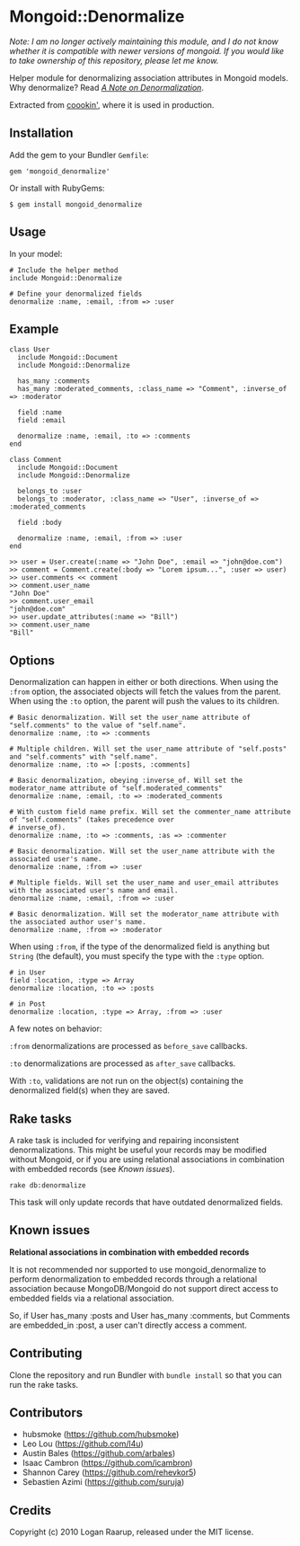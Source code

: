 Mongoid::Denormalize
====================

*Note: I am no longer actively maintaining this module, and I do not know whether it is compatible with newer versions of mongoid. If you would like to take ownership of this repository, please let me know.*


Helper module for denormalizing association attributes in Mongoid models. Why denormalize? Read *[A Note on Denormalization](http://www.mongodb.org/display/DOCS/MongoDB+Data+Modeling+and+Rails#MongoDBDataModelingandRails-ANoteonDenormalization)*.

Extracted from [coookin'](http://coookin.com), where it is used in production.


Installation
------------

Add the gem to your Bundler `Gemfile`:

    gem 'mongoid_denormalize'

Or install with RubyGems:

    $ gem install mongoid_denormalize


Usage
-----

In your model:

    # Include the helper method
    include Mongoid::Denormalize
    
    # Define your denormalized fields
    denormalize :name, :email, :from => :user


Example
-------

    class User
      include Mongoid::Document
      include Mongoid::Denormalize

      has_many :comments
      has_many :moderated_comments, :class_name => "Comment", :inverse_of => :moderator

      field :name
      field :email
      
      denormalize :name, :email, :to => :comments
    end
    
    class Comment
      include Mongoid::Document
      include Mongoid::Denormalize

      belongs_to :user
      belongs_to :moderator, :class_name => "User", :inverse_of => :moderated_comments

      field :body
      
      denormalize :name, :email, :from => :user
    end
    
    >> user = User.create(:name => "John Doe", :email => "john@doe.com")
    >> comment = Comment.create(:body => "Lorem ipsum...", :user => user)
    >> user.comments << comment
    >> comment.user_name
    "John Doe"
    >> comment.user_email
    "john@doe.com"
    >> user.update_attributes(:name => "Bill")
    >> comment.user_name
    "Bill"


Options
-------

Denormalization can happen in either or both directions. When using the `:from` option, the associated objects will fetch the values from
the parent. When using the `:to` option, the parent will push the values to its children.

    # Basic denormalization. Will set the user_name attribute of "self.comments" to the value of "self.name".
    denormalize :name, :to => :comments

    # Multiple children. Will set the user_name attribute of "self.posts" and "self.comments" with "self.name".
    denormalize :name, :to => [:posts, :comments]

    # Basic denormalization, obeying :inverse_of. Will set the moderator_name attribute of "self.moderated_comments"
    denormalize :name, :email, :to => :moderated_comments

    # With custom field name prefix. Will set the commenter_name attribute of "self.comments" (takes precedence over
    # inverse_of).
    denormalize :name, :to => :comments, :as => :commenter

    # Basic denormalization. Will set the user_name attribute with the associated user's name.
    denormalize :name, :from => :user

    # Multiple fields. Will set the user_name and user_email attributes with the associated user's name and email.
    denormalize :name, :email, :from => :user

    # Basic denormalization. Will set the moderator_name attribute with the associated author user's name.
    denormalize :name, :from => :moderator

When using `:from`, if the type of the denormalized field is anything but `String` (the default),
you must specify the type with the `:type` option.

    # in User
    field :location, :type => Array
    denormalize :location, :to => :posts
    
    # in Post
    denormalize :location, :type => Array, :from => :user

A few notes on behavior:

`:from` denormalizations are processed as `before_save` callbacks.

`:to` denormalizations are processed as `after_save` callbacks.

With `:to`, validations are not run on the object(s) containing the denormalized field(s) when they are saved.

Rake tasks
----------

A rake task is included for verifying and repairing inconsistent denormalizations. This might be useful your records may be modified
without Mongoid, or if you are using relational associations in combination with embedded records (see *Known issues*).

    rake db:denormalize
    
This task will only update records that have outdated denormalized fields.


Known issues
------------

**Relational associations in combination with embedded records**

It is not recommended nor supported to use mongoid_denormalize to perform denormalization to embedded records through a relational association because
 MongoDB/Mongoid do not support direct access to embedded fields via a relational association.

So, if User has_many :posts and User has_many :comments, but Comments are embedded_in :post, a user can't directly access a comment.

Contributing
-------

Clone the repository and run Bundler with `bundle install` so that you can run the rake tasks.

Contributors
-------
* hubsmoke (https://github.com/hubsmoke)
* Leo Lou (https://github.com/l4u)
* Austin Bales (https://github.com/arbales)
* Isaac Cambron (https://github.com/icambron)
* Shannon Carey (https://github.com/rehevkor5)
* Sebastien Azimi (https://github.com/suruja)


Credits
-------

Copyright (c) 2010 Logan Raarup, released under the MIT license.

